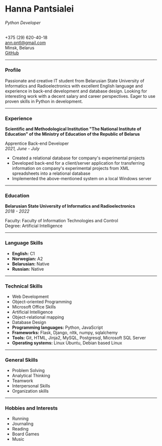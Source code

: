 # Hanna Pantsialei

###### Python Developer
+375 (29) 620-40-18  
ann.pntl@gmail.com  
Minsk, Belarus  
[GitHub](https://github.com/babyturrtle)  

---

### Profile

Passionate and creative IT student from Belarusian State University of Informatics and Radioelectronics with excellent English language and experience in back-end development and database design. Looking for interesting work with a decent salary and career perspectives. Eager to use proven skills in Python in development.

---

### Experience


**Scientific and Methodological Institution "The National Institute of Education" of the Ministry of Education of the Republic of Belarus**

Apprentice Back-end Developer  
_2021, June - July_

- Created a relational database for company's experimental projects
- Developed back-end for a client/server application for transferring information on company's experimental projects from XML spreadsheets into a relational database
- Implemented the above-mentioned system on a local Windows server

---

### Education

**Belarusian State University of Informatics and Radioelectronics**  
_2018 - 2022_

Faculty: Faculty of Information Technologies and Control  
Degree: Artificial Intelligence

---

### **Language Skills**
- **English:** C1
- **Norwegian:** A2
- **Belarusian:** Native
- **Russian:** Native

---

### Technical Skills
- Web Development
- Object-oriented Programming
- Microsoft Office Skills
- Artificial Intelligence
- Object-relational mapping
- Database Design
- **Programming languages:** Python, JavaScript
- **Frameworks:** Flask, Django, nltk, numpy, sqlalchemy
- **Tools:** Git, HTML, Jinja2, MySQL, Postgresql, Microsoft SQL Server
- **Operating systems:** Linux Ubuntu, Debian based Linux

---

### General Skills
- Problem Solving
- Analytical Thinking
- Teamwork
- Interpersonal Skills
- Organization skills

---

### Hobbies and Interests
- Running
- Journaling
- Reading
- Board Games
- Music
